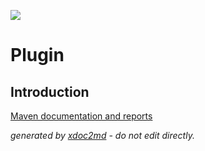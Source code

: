 ![](http://dev.lutece.paris.fr/jenkins/buildStatus/icon?job=cms-module-document-multirootindexers-deploy)
# Plugin

## Introduction


[Maven documentation and reports](http://dev.lutece.paris.fr/plugins/module-document-multirootindexers/)



 *generated by [xdoc2md](https://github.com/lutece-platform/tools-maven-xdoc2md-plugin) - do not edit directly.*